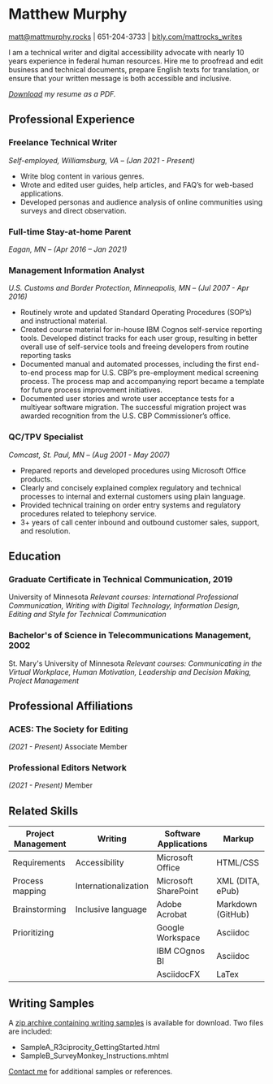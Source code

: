 # Matthew Murphy
[matt@mattmurphy.rocks](mailto:matt@mattmurphy.rocks) | 651-204-3733 | [bitly.com/mattrocks_writes](bitly.com/mattrocks_writes)

I am a technical writer and digital accessibility advocate with nearly 10 years experience in federal human resources. 
Hire me to proofread and edit business and technical documents, prepare English texts for translation, or ensure that your written message is both accessible and inclusive. 

_[Download](https://github.com/mattrocks/resume/raw/main/Resume_TechWriter_Updated2021215%20(2).pdf) my resume as a PDF._

## Professional Experience
### Freelance Technical Writer
_Self-employed, Williamsburg, VA – (Jan 2021 - Present)_
* Write blog content in various genres.
* Wrote and edited user guides, help articles, and FAQ’s for web-based applications. 
* Developed personas and audience analysis of online communities using surveys and direct observation. 

### Full-time Stay-at-home Parent
_Eagan, MN – (Apr 2016 – Jan 2021)_

### Management Information Analyst 
_U.S. Customs and Border Protection, Minneapolis, MN – (Jul 2007 - Apr 2016)_
* Routinely wrote and updated Standard Operating Procedures (SOP’s) and instructional material. 
* Created course material for in-house IBM Cognos self-service reporting tools. Developed distinct tracks for each user group, resulting in better overall use of self-service tools and freeing developers from routine reporting tasks
* Documented manual and automated processes, including the first end-to-end process map for U.S. CBP’s pre-employment medical screening process. The process map and accompanying report became a template for future process improvement initiatives. 
* Documented user stories and wrote user acceptance tests for a multiyear software migration. The successful migration project was awarded recognition from the U.S. CBP Commissioner’s office. 

### QC/TPV Specialist 
_Comcast, St. Paul, MN – (Aug 2001 - May 2007)_
* Prepared reports and developed procedures using Microsoft Office products. 
* Clearly and concisely explained complex regulatory and technical processes to internal and external customers using plain language. 
* Provided technical training on order entry systems and regulatory procedures related to telephony service. 
* 3+ years of call center inbound and outbound customer sales, support, and resolution. 

## Education
### Graduate Certificate in Technical Communication, 2019 
University of Minnesota 
_Relevant courses: International Professional Communication, Writing with Digital Technology, Information Design, Editing and Style for Technical Communication_

### Bachelor's of Science in Telecommunications Management, 2002 
St. Mary's University of Minnesota 
_Relevant courses: Communicating in the Virtual Workplace, Human Motivation, Leadership and Decision Making, Project Management_

## Professional Affiliations 
### ACES: The Society for Editing 
_(2021 - Present)_ 
Associate Member 

### Professional Editors Network 
_(2021 - Present)_ 
Member 

## Related Skills

| Project Management| Writing | Software Applications | Markup |
| ----------------- | ------- | --------------------- | ------ |
| Requirements | Accessibility | Microsoft Office | HTML/CSS |
| Process mapping | Internationalization | Microsoft SharePoint | XML (DITA, ePub) |
| Brainstorming | Inclusive language | Adobe Acrobat | Markdown (GitHub) | 
| Prioritizing | | Google Workspace | Asciidoc |
| | | IBM COgnos BI | Asciidoc |
| | | AsciidocFX | LaTex |

## Writing Samples
A [zip archive containing writing samples](https://github.com/mattrocks/resume/raw/main/MatthewMurphy_TechWriter_Samples.zip) is available for download. 
Two files are included:
* SampleA_R3ciprocity_GettingStarted.html
* SampleB_SurveyMonkey_Instructions.mhtml

[Contact me](mailto:matt@mattmurphy.rocks) for additional samples or references.
